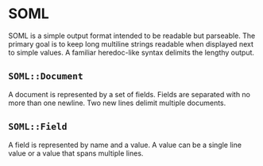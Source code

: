 # SOML

SOML is a simple output format intended to be readable but parseable. The primary goal is to keep long multiline strings readable when displayed next to simple values. A familiar heredoc-like syntax delimits the lengthy output.

## `SOML::Document`

A document is represented by a set of fields. Fields are separated with no more than one newline. Two new lines delimit multiple documents.

## `SOML::Field`

A field is represented by name and a value. A value can be a single line value or a value that spans multiple lines.
